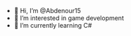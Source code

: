 - 👋 Hi, I’m @Abdenour15
- 👀 I’m interested in game development
- 🌱 I’m currently learning C#

<!---
Abdenour15/Abdenour15 is a ✨ special ✨ repository because its `README.md` (this file) appears on your GitHub profile.
You can click the Preview link to take a look at your changes.
--->
